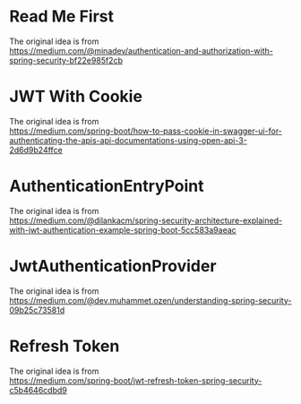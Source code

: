 # Read Me First

The original idea is from  
https://medium.com/@minadev/authentication-and-authorization-with-spring-security-bf22e985f2cb

# JWT With Cookie

The original idea is from  
https://medium.com/spring-boot/how-to-pass-cookie-in-swagger-ui-for-authenticating-the-apis-api-documentations-using-open-api-3-2d6d9b24ffce

# AuthenticationEntryPoint

The original idea is from  
https://medium.com/@dilankacm/spring-security-architecture-explained-with-jwt-authentication-example-spring-boot-5cc583a9aeac

# JwtAuthenticationProvider

The original idea is from  
https://medium.com/@dev.muhammet.ozen/understanding-spring-security-09b25c73581d

# Refresh Token
The original idea is from  
https://medium.com/spring-boot/jwt-refresh-token-spring-security-c5b4646cdbd9
